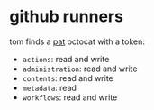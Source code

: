 # github runners

tom finds a [pat] octocat with a token:

- `actions`: read and write
- `administration`: read and write
- `contents`: read and write
- `metadata`: read
- `workflows`: read and write

[pat]: https://github.com/settings/tokens?type=beta
